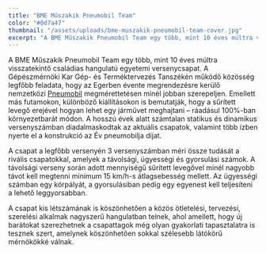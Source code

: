 ```yaml
---
title: "BME Műszakik Pneumobil Team"
color: "#0d7a47"
thumbnail: "/assets/uploads/bme-muszakik-pneumobil-team-cover.jpg"
excerpt: "A BME Műszakik Pneumobil Team egy több, mint 10 éves múltra visszatekintő családias hangulatú egyetemi versenycsapat. A Gépészmérnöki Kar Gép- és Terméktervezés Tanszékén működő közösség legfőbb feladata, hogy az Egerben évente megrendezésre kerülő nemzetközi Pneumobil megmérettetésen minél jobban szerepeljen. Emellett más futamokon, különböző kiállításokon is bemutatják, hogy a sűrített levegő erejével hogyan lehet egy járművet meghajtani – ráadásul 100%-ban környezetbarát módon. A hosszú évek alatt számtalan statikus és dinamikus versenyszámban diadalmaskodtak az aktuális csapatok, valamint több ízben nyerte el a konstrukció az Év pneumobilja díjat."
---
```


A BME Műszakik Pneumobil Team egy több, mint 10 éves múltra visszatekintő családias hangulatú egyetemi versenycsapat. A Gépészmérnöki Kar Gép- és Terméktervezés Tanszékén működő közösség legfőbb feladata, hogy az Egerben évente megrendezésre kerülő nemzetközi [Pneumobil](http://pneumobil.hu) megmérettetésen minél jobban szerepeljen. Emellett más futamokon, különböző kiállításokon is bemutatják, hogy a sűrített levegő erejével hogyan lehet egy járművet meghajtani – ráadásul 100%-ban környezetbarát módon. A hosszú évek alatt számtalan statikus és dinamikus versenyszámban diadalmaskodtak az aktuális csapatok, valamint több ízben nyerte el a konstrukció az Év pneumobilja díjat.

A csapat a legfőbb versenyén 3 versenyszámban méri össze tudását a rivális csapatokkal, amelyek a távolsági, ügyességi és gyorsulási számok. A távolsági verseny során adott mennyiségű sűrített levegővel minél nagyobb távot kell megtenni minimum 15 km/h-s átlagsebesség mellett. Az ügyességi számban egy körpályát, a gyorsulásiban pedig egy egyenest kell teljesíteni a lehető leggyorsabban.

A csapat kis létszámának is köszönhetően a közös ötletelési, tervezési, szerelési alkalmak nagyszerű hangulatban telnek, ahol amellett, hogy új barátokat szerezhetnek a csapattagok még olyan gyakorlati tapasztalatra is tesznek szert, amelynek köszönhetően sokkal szélesebb látókörű mérnökökké válnak.
